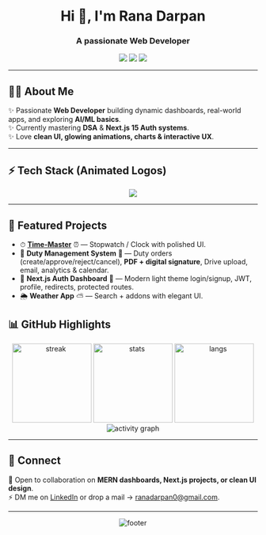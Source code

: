 <div align="center">

<h1 align="center">Hi 👋, I'm Rana Darpan </h1>
<h3 align="center">A passionate Web Developer </h3>


<!-- Social badges -->
<p>
  <a href="https://www.linkedin.com/in/rana-darpan" target="_blank"><img src="https://img.shields.io/badge/LinkedIn-0A66C2?style=for-the-badge&logo=linkedin&logoColor=white"/></a>
  <a href="mailto:ranadarpan0@gmail.com"><img src="https://img.shields.io/badge/Gmail-D14836?style=for-the-badge&logo=gmail&logoColor=white"/></a>
  <a href="https://github.com/RanaDarpan" target="_blank"><img src="https://img.shields.io/badge/GitHub-100000?style=for-the-badge&logo=github&logoColor=white"/></a>
 
</p>

</div>

---

## 👨‍💻 About Me
✨ Passionate **Web Developer** building dynamic dashboards, real-world apps, and exploring **AI/ML basics**.  
✨ Currently mastering **DSA** & **Next.js 15 Auth systems**.  
✨ Love **clean UI, glowing animations, charts & interactive UX**.  

---

## ⚡ Tech Stack (Animated Logos)
<div align="center">

<img src="https://skillicons.dev/icons?i=js,react,nextjs,tailwind,redux,nodejs,express,mongodb,python,java,git,github,vscode,postman&theme=light"/>

</div>

---

## 🚀 Featured Projects
- ⏱ **[Time-Master](https://github.com/RanaDarpan/Time-Master)** ⏰  — Stopwatch / Clock with polished UI.  
- 🧭 **Duty Management System** 📝 — Duty orders (create/approve/reject/cancel), **PDF + digital signature**, Drive upload, email, analytics & calendar.  
- 🔐 **Next.js Auth Dashboard** 🔑 — Modern light theme login/signup, JWT, profile, redirects, protected routes.  
- 🌦 **Weather App** ⛅ — Search + addons with elegant UI.  


## 📊 GitHub Highlights
<div align="center">

<img src="https://streak-stats.demolab.com?user=RanaDarpan&theme=radical&hide_border=true" height="160" alt="streak" />
<img src="https://github-readme-stats.vercel.app/api?username=RanaDarpan&show_icons=true&theme=radical&count_private=true" height="160" alt="stats" />
<img src="https://github-readme-stats.vercel.app/api/top-langs/?username=RanaDarpan&layout=compact&theme=radical" height="160" alt="langs" />

<img src="https://github-readme-activity-graph.vercel.app/graph?username=RanaDarpan&theme=react-dark&area=true" alt="activity graph" />

</div>

---

## 🤝 Connect
💬 Open to collaboration on **MERN dashboards, Next.js projects, or clean UI design**.  
⚡ DM me on [LinkedIn](https://www.linkedin.com/in/rana-darpan) or drop a mail → ranadarpan0@gmail.com.

---

<div align="center">
<img src="https://capsule-render.vercel.app/api?type=waving&height=120&color=0:14B8A6,50:3B82F6,100:9333EA&section=footer" alt="footer" />
</div>
